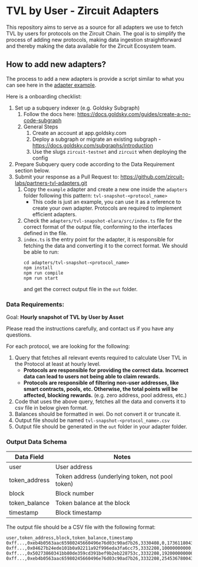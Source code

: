 # TVL by User - Zircuit Adapters

This repository aims to serve as a source for all adapters we use to fetch TVL by users for protocols on the Zircuit Chain. The goal is to simplify the process of adding new protocols, making data ingestion straightforward and thereby making the data available for the Zircuit Ecosystem team.

## How to add new adapters?

The process to add a new adapters is provide a script similar to what you can see here in the [adapter example](https://github.com/zircuit-labs/partners-tvl-adapters/tree/main/adapters/tvl-snapshot-elara/).

Here is a onboarding checklist:

1.  Set up a subquery indexer (e.g. Goldsky Subgraph)
    1. Follow the docs here: https://docs.goldsky.com/guides/create-a-no-code-subgraph
    2. General Steps
        1. Create an account at app.goldsky.com
        2. Deploy a subgraph or migrate an existing subgraph - https://docs.goldsky.com/subgraphs/introduction
        3. Use the slugs `zircuit-testnet` and `zircuit` when deploying the config
2.  Prepare Subquery query code according to the Data Requirement section below.
3.  Submit your response as a Pull Request to: https://github.com/zircuit-labs/partners-tvl-adapters.git
    1. Copy the `example` adapter and create a new one inside the `adapters` folder following this pattern: `tvl-snapshot-<protocol_name>`
        - This code is just an example, you can use it as a reference to create your own adapter. Protocols are required to implement efficient adapters.
    2. Check the `adapters/tvl-snapshot-elara/src/index.ts` file for the correct format of the output file, conforming to the interfaces defined in the file.
    3. `index.ts` is the entry point for the adapter, it is responsible for fetching the data and converting it to the correct format. We should be able to run:
        ```
        cd adapters/tvl-snapshot-<protocol_name>
        npm install
        npm run compile
        npm run start
        ```
        and get the correct output file in the `out` folder.

### Data Requirements:
Goal: **Hourly snapshot of TVL by User by Asset**

Please read the instructions carefully, and contact us if you have any questions.

For each protocol, we are looking for the following:
1. Query that fetches all relevant events required to calculate User TVL in the Protocol at least at hourly level.
    - **Protocols are responsible for providing the correct data. Incorrect data can lead to users not being able to claim rewards.**
    - **Protocols are responsible of filtering non-user addresses, like smart contracts, pools, etc. Otherwise, the total points will be affected, blocking rewards.** (e.g. zero address, pool address, etc.)
2. Code that uses the above query, fetches all the data and converts it to csv file in below given format.
3. Balances should be formatted in wei. Do not convert it or truncate it.
4. Output file should be named `tvl-snapshot-<protocol_name>.csv`
5. Output file should be generated in the `out` folder in your adapter folder.


### Output Data Schema

| Data Field                | Notes                                                                                  |
|---------------------------|----------------------------------------------------------------------------------------|
| user                      | User address                                                                           |
| token_address             | Token address (underlying token, not pool token)                                       |
| block                     | Block number                                                                           |
| token_balance             | Token balance at the block                                                             |
| timestamp                 | Block timestamp                                                                        |

The output file should be a CSV file with the following format:

```
user,token_address,block,token_balance,timestamp
0xff...,0xeb4b0563aac65980245660496e76d03c90ad7b26,3330408,0,1736118043
0xff...,0x04627b24ede101b0a92211a92f996eda3fa6cc75,3332208,10000000000,1736118043
0xff...,0x50273860341bb80de359cd391bef9b2eb228753c,3332208,1920000000000000,1736118043
0xff...,0xeb4b0563aac65980245660496e76d03c90ad7b26,3332208,2545367800433000,1736118043
```